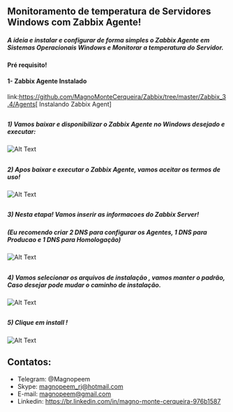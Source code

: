 

##                                      Monitoramento de temperatura de Servidores Windows com Zabbix Agente!


##### A ideia e instalar e configurar de forma simples o Zabbix Agente em Sistemas Operacionais Windows e Monitorar a temperatura do Servidor.

#### Pré requisito!

#### 1- Zabbix Agente Instalado 

link:https://github.com/MagnoMonteCerqueira/Zabbix/tree/master/Zabbix_3.4/Agents[ Instalando Zabbix Agent]


##
##### 1) Vamos baixar e disponibilizar o Zabbix Agente no Windows desejado e executar:


![Alt Text](https://github.com/MagnoMonteCerqueira/Zabbix/blob/master/Zabbix_3.4/src/img/Agente/benvindo.PNG)

##
##### 2) Apos baixar e executar o Zabbix Agente, vamos aceitar os termos de uso!


![Alt Text](https://github.com/MagnoMonteCerqueira/Zabbix/blob/master/Zabbix_3.4/src/img/Agente/termos.PNG)

##
##### 3) Nesta etapa! Vamos inserir as informacoes do Zabbix Server!

##### (Eu recomendo criar 2 DNS para configurar os Agentes, 1 DNS para Producao e 1 DNS para Homologação)


![Alt Text](https://github.com/MagnoMonteCerqueira/Zabbix/blob/master/Zabbix_3.4/src/img/Agente/configuracao.PNG)

##
##### 4) Vamos selecionar os arquivos de instalação , vamos manter o padrão, Caso desejar pode mudar o caminho de instalação.


![Alt Text](https://github.com/MagnoMonteCerqueira/Zabbix/blob/master/Zabbix_3.4/src/img/Agente/selecao.PNG)

##
##### 5) Clique em install !


![Alt Text](https://github.com/MagnoMonteCerqueira/Zabbix/blob/master/Zabbix_3.4/src/img/Agente/install.PNG)


##
## Contatos:


* Telegram: @Magnopeem
* Skype: magnopeem_rj@hotmail.com
* E-mail: magnopeem@gmail.com
* Linkedin: https://br.linkedin.com/in/magno-monte-cerqueira-976b1587
